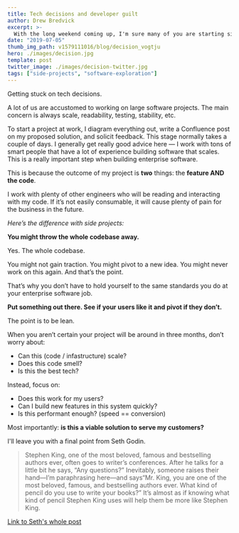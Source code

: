 ```yaml
---
title: Tech decisions and developer guilt
author: Drew Bredvick
excerpt: >-
  With the long weekend coming up, I'm sure many of you are starting side projects. I'm starting one this weekend, too. As usual, I got stuck on the "what tech stack should I use" question. Here's my updated take on that question with a little assistance from Seth Godin.
date: "2019-07-05"
thumb_img_path: v1579111016/blog/decision_vogtju
hero: ./images/decision.jpg
template: post
twitter_image: ./images/decision-twitter.jpg
tags: ["side-projects", "software-exploration"]
---
```


Getting stuck on tech decisions.

A lot of us are accustomed to working on large software projects. The main concern is always scale, readability, testing, stability, etc.

To start a project at work, I diagram everything out, write a Confluence post on my proposed solution, and solicit feedback. This stage normally takes a couple of days. I generally get really good advice here — I work with tons of smart people that have a lot of experience building software that scales. This is a really important step when building enterprise software.

This is because the outcome of my project is **two** things: the **feature AND the code**.

I work with plenty of other engineers who will be reading and interacting with my code. If it’s not easily consumable, it will cause plenty of pain for the business in the future.

_Here’s the difference with side projects:_

**You might throw the whole codebase away.**

Yes. The whole codebase.

You might not gain traction. You might pivot to a new idea. You might never work on this again. And that’s the point.

That’s why you don’t have to hold yourself to the same standards you do at your enterprise software job.

**Put something out there. See if your users like it and pivot if they don’t.**

The point is to be lean.

When you aren’t certain your project will be around in three months, don’t worry about:

- Can this (code / infastructure) scale?
- Does this code smell?
- Is this the best tech?

Instead, focus on:

- Does this work for my users?
- Can I build new features in this system quickly?
- Is this performant enough? (speed == conversion)

Most importantly: **is this a viable solution to serve my customers?**

I'll leave you with a final point from Seth Godin.

> Stephen King, one of the most beloved, famous and bestselling authors ever, often goes to writer’s conferences. After he talks for a little bit he says, “Any questions?” Inevitably, someone raises their hand—I’m paraphrasing here—and says“Mr. King, you are one of the most beloved, famous, and bestselling authors ever. What kind of pencil do you use to write your books?” It’s almost as if knowing what kind of pencil Stephen King uses will help them be more like Stephen King.

[Link to Seth's whole post](https://seths.blog/wp-content/uploads/2012/07/pencil.pdf)
